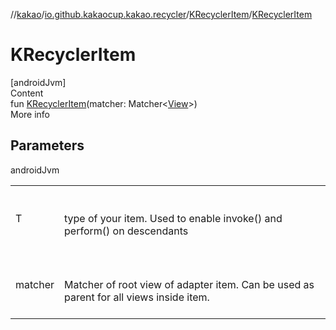 //[kakao](../../../index.md)/[io.github.kakaocup.kakao.recycler](../index.md)/[KRecyclerItem](index.md)/[KRecyclerItem](-k-recycler-item.md)



# KRecyclerItem  
[androidJvm]  
Content  
fun [KRecyclerItem](-k-recycler-item.md)(matcher: Matcher<[View](https://developer.android.com/reference/kotlin/android/view/View.html)>)  
More info  


## Parameters  
  
androidJvm  
  
| | |
|---|---|
| <a name="io.github.kakaocup.kakao.recycler/KRecyclerItem/KRecyclerItem/#org.hamcrest.Matcher[android.view.View]/PointingToDeclaration/"></a>T| <a name="io.github.kakaocup.kakao.recycler/KRecyclerItem/KRecyclerItem/#org.hamcrest.Matcher[android.view.View]/PointingToDeclaration/"></a><br><br>type of your item. Used to enable invoke() and perform() on descendants<br><br>|
| <a name="io.github.kakaocup.kakao.recycler/KRecyclerItem/KRecyclerItem/#org.hamcrest.Matcher[android.view.View]/PointingToDeclaration/"></a>matcher| <a name="io.github.kakaocup.kakao.recycler/KRecyclerItem/KRecyclerItem/#org.hamcrest.Matcher[android.view.View]/PointingToDeclaration/"></a><br><br>Matcher of root view of adapter item. Can be used as parent for all views inside item.<br><br>|
  
  



